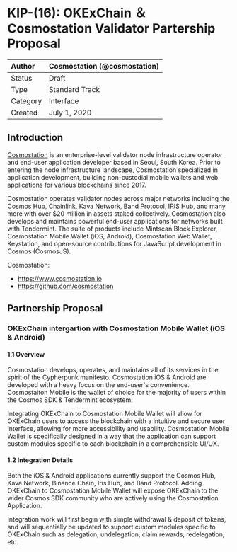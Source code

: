 
# KIP-(16): OKExChain ＆ Cosmostation Validator Partership Proposal

| Author   | Cosmostation (@cosmostation) |
| :------- | ---------------------- |
| Status   | Draft                  |
| Type     | Standard Track         |
| Category | Interface              |
| Created  | July 1, 2020           |


## Introduction


[Cosmostation](https://www.cosmostation.io/) is an enterprise-level validator node infrastructure operator and end-user application developer based in Seoul, South Korea. Prior to entering the node infrastructure landscape, Cosmostation specialized in application development, building non-custodial mobile wallets and web applications for various blockchains since 2017.


Cosmostation operates validator nodes across major networks including the Cosmos Hub, Chainlink, Kava Network, Band Protocol, IRIS Hub, and many more with over $20 million in assets staked collectively. Cosmostation also develops and maintains powerful end-user applications for networks built with Tendermint. The suite of products include Mintscan Block Explorer, Cosmostation Mobile Wallet (iOS, Android), Cosmostation Web Wallet, Keystation, and open-source contributions for JavaScript development in Cosmos (CosmosJS).


Cosmostation:

- https://www.cosmostation.io
- https://github.com/cosmostation

## Partnership Proposal


### OKExChain intergartion with Cosmostation Mobile Wallet (iOS & Android)


#### 1.1 Overview
Cosmostation develops, operates, and maintains all of its services in the spirit of the Cypherpunk manifesto. Cosmostation iOS & Android are developed with a heavy focus on the end-user's convenience. Cosmostaiton Mobile is the wallet of choice for the majority of users within the Cosmos SDK & Tendermint ecosystem.

Integrating OKExChain to Cosmostation Mobile Wallet will allow for OKExChain users to access the blockchain with a intuitive and secure user interface, allowing for more accessibility and usability. Cosmostation Mobile Wallet is specifically designed in a way that the application can support custom modules specific to each blockchain in a comprehensible UI/UX.


#### 1.2 Integration Details
Both the iOS & Android applications currently support the Cosmos Hub, Kava Network, Binance Chain, Iris Hub, and Band Protocol. Adding OKExChain to Cosmostation Mobile Wallet will expose OKExChain to the wider Cosmos SDK community who are actively using the Cosmostation Application.

Integration work will first begin with simple withdrawal & deposit of tokens, and will sequentially be updated to support custom modules specific to OKExChain such as delegation, undelegation, claim rewards, redelegation, etc.


